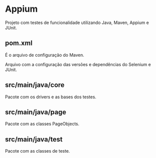 # Appium

Projeto com testes de funcionalidade utilizando Java, Maven, Appium e JUnit.

## pom.xml
É o arquivo de configuração do Maven.

Arquivo com a configuração das versões e dependências do Selenium e JUnit.

## src/main/java/core
Pacote com os drivers e as bases dos testes.

## src/main/java/page
Pacote com as classes PageObjects.

## src/main/java/test
Pacote com as classes de teste.
